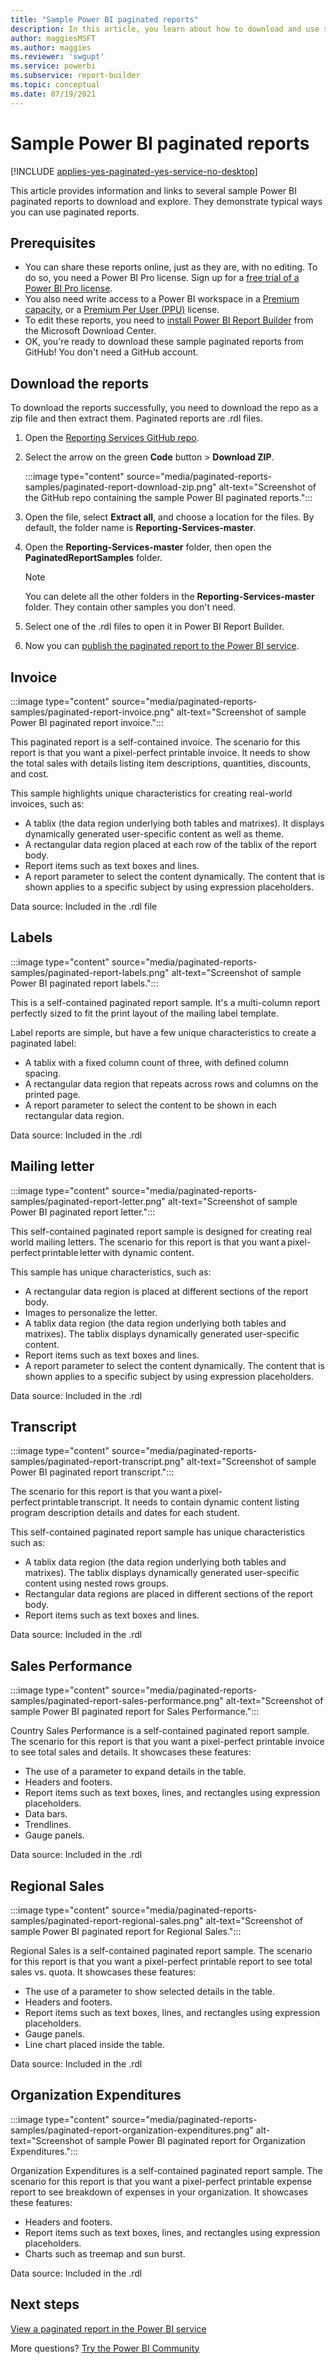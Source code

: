 ```yaml
---
title: "Sample Power BI paginated reports"
description: In this article, you learn about how to download and use sample Power BI paginated reports.
author: maggiesMSFT
ms.author: maggies
ms.reviewer: 'swgupt'
ms.service: powerbi
ms.subservice: report-builder
ms.topic: conceptual
ms.date: 07/19/2021
---
```


# Sample Power BI paginated reports


[!INCLUDE [applies-yes-paginated-yes-service-no-desktop](../includes/applies-yes-paginated-yes-service-no-desktop.md)]

This article provides information and links to several sample Power BI paginated reports to download and explore. They demonstrate typical ways you can use paginated reports.

## Prerequisites

- You can share these reports online, just as they are, with no editing. To do so, you need a Power BI Pro license. Sign up for a [free trial of a Power BI Pro license](../fundamentals/service-self-service-signup-for-power-bi.md#use-self-service-sign-up-to-get-an-individual-power-bi-license).
- You also need write access to a Power BI workspace in a [Premium capacity](../enterprise/service-premium-what-is.md), or a [Premium Per User (PPU)](../enterprise/service-premium-per-user-faq.yml) license.
- To edit these reports, you need to [install Power BI Report Builder](https://aka.ms/pbireportbuilder) from the Microsoft Download Center.
- OK, you're ready to download these sample paginated reports from GitHub! You don't need a GitHub account. 

## Download the reports

To download the reports successfully, you need to download the repo as a zip file and then extract them. Paginated reports are .rdl files.

1. Open the [Reporting Services GitHub repo](https://github.com/microsoft/Reporting-Services).
1. Select the arrow on the green **Code** button > **Download ZIP**.

    :::image type="content" source="media/paginated-reports-samples/paginated-report-download-zip.png" alt-text="Screenshot of the GitHub repo containing the sample Power BI paginated reports.":::
    
1. Open the file, select **Extract all**, and choose a location for the files. By default, the folder name is **Reporting-Services-master**.
1. Open the **Reporting-Services-master** folder, then open the **PaginatedReportSamples** folder.

    >[!NOTE]
    >You can delete all the other folders in the **Reporting-Services-master** folder. They contain other samples you don't need.

1. Select one of the .rdl files to open it in Power BI Report Builder.
1. Now you can [publish the paginated report to the Power BI service](paginated-reports-save-to-power-bi-service.md).

## Invoice

:::image type="content" source="media/paginated-reports-samples/paginated-report-invoice.png" alt-text="Screenshot of sample Power BI paginated report invoice.":::


This paginated report is a self-contained invoice. The scenario for this report is that you want a pixel-perfect printable invoice. It needs to show the total sales with details listing item descriptions, quantities, discounts, and cost.

This sample highlights unique characteristics for creating real-world invoices, such as:  

- A tablix (the data region underlying both tables and matrixes). It displays dynamically generated user-specific content as well as theme.
- A rectangular data region placed at each row of the tablix of the report body.
- Report items such as text boxes and lines.
- A report parameter to select the content dynamically. The content that is shown applies to a specific subject by using expression placeholders. 

Data source: Included in the .rdl file

## Labels

:::image type="content" source="media/paginated-reports-samples/paginated-report-labels.png" alt-text="Screenshot of sample Power BI paginated report labels.":::

This is a self-contained paginated report sample. It's a multi-column report perfectly sized to fit the print layout of the mailing label template. 

Label reports are simple, but have a few unique characteristics to create a paginated label:

- A tablix with a fixed column count of three, with defined column spacing.
- A rectangular data region that repeats across rows and columns on the printed page.
- A report parameter to select the content to be shown in each rectangular data region.

Data source: Included in the .rdl

## Mailing letter

:::image type="content" source="media/paginated-reports-samples/paginated-report-letter.png" alt-text="Screenshot of sample Power BI paginated report letter.":::

This self-contained paginated report sample is designed for creating real world mailing letters. The scenario for this report is that you want a pixel-perfect printable letter with dynamic content.

This sample has unique characteristics, such as: 

- A rectangular data region is placed at different sections of the report body. 
- Images to personalize the letter. 
- A tablix data region (the data region underlying both tables and matrixes). The tablix displays dynamically generated user-specific content.
- Report items such as text boxes and lines.
- A report parameter to select the content dynamically. The content that is shown applies to a specific subject by using expression placeholders. 

Data source: Included in the .rdl

## Transcript

:::image type="content" source="media/paginated-reports-samples/paginated-report-transcript.png" alt-text="Screenshot of sample Power BI paginated report transcript.":::

The scenario for this report is that you want a pixel-perfect printable transcript. It needs to contain dynamic content listing program description details and dates for each student.

This self-contained paginated report sample has unique characteristics such as: 

- A tablix data region (the data region underlying both tables and matrixes). The tablix displays dynamically generated user-specific content using nested rows groups.
- Rectangular data regions are placed in different sections of the report body.
- Report items such as text boxes and lines.

Data source: Included in the .rdl

## Sales Performance

:::image type="content" source="media/paginated-reports-samples/paginated-report-sales-performance.png" alt-text="Screenshot of sample Power BI paginated report for Sales Performance.":::

Country Sales Performance is a self-contained paginated report sample. The scenario for this report is that you want a pixel-perfect printable invoice to see total sales and details. It showcases these features:

- The use of a parameter to expand details in the table.
- Headers and footers.
- Report items such as text boxes, lines, and rectangles using expression placeholders.
- Data bars.
- Trendlines.
- Gauge panels.

Data source: Included in the .rdl

## Regional Sales

:::image type="content" source="media/paginated-reports-samples/paginated-report-regional-sales.png" alt-text="Screenshot of sample Power BI paginated report for Regional Sales.":::

Regional Sales is a self-contained paginated report sample. The scenario for this report is that you want a pixel-perfect printable report to see total sales vs. quota. It showcases these features:

- The use of a parameter to show selected details in the table.
- Headers and footers.
- Report items such as text boxes, lines, and rectangles using expression placeholders.
- Gauge panels.
- Line chart placed inside the table.

Data source: Included in the .rdl

## Organization Expenditures

:::image type="content" source="media/paginated-reports-samples/paginated-report-organization-expenditures.png" alt-text="Screenshot of sample Power BI paginated report for Organization Expenditures.":::

Organization Expenditures is a self-contained paginated report sample. The scenario for this report is that you want a pixel-perfect printable expense report to see breakdown of expenses in your organization. It showcases these features:

- Headers and footers.
- Report items such as text boxes, lines, and rectangles using expression placeholders.
- Charts such as treemap and sun burst.

Data source: Included in the .rdl
  
## Next steps

[View a paginated report in the Power BI service](../consumer/paginated-reports-view-power-bi-service.md)

More questions? [Try the Power BI Community](https://community.powerbi.com/)

